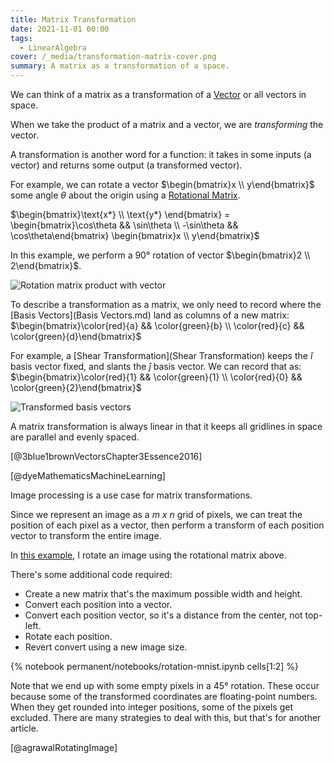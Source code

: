 ```yaml
---
title: Matrix Transformation
date: 2021-11-01 00:00
tags:
  - LinearAlgebra
cover: /_media/transformation-matrix-cover.png
summary: A matrix as a transformation of a space.
---
```


We can think of a matrix as a transformation of a [Vector](vector.md) or all vectors in space.

When we take the product of a matrix and a vector, we are *transforming* the vector.

A transformation is another word for a function: it takes in some inputs (a vector) and returns some output (a transformed vector).

For example, we can rotate a vector $\begin{bmatrix}x \\ y\end{bmatrix}$ some angle $\theta$ about the origin using a [Rotational Matrix](rotational-matrix.md).

$\begin{bmatrix}\text{x*} \\ \text{y*} \end{bmatrix} = \begin{bmatrix}\cos\theta && \sin\theta \\ -\sin\theta && \cos\theta\end{bmatrix} \begin{bmatrix}x \\ y\end{bmatrix}$

In this example, we perform a 90° rotation of vector $\begin{bmatrix}2 \\ 2\end{bmatrix}$.

![Rotation matrix product with vector](/_media/transformation-matrix-example.gif)

To describe a transformation as a matrix, we only need to record where the [Basis Vectors](Basis Vectors.md) land as columns of a new matrix: $\begin{bmatrix}\color{red}{a} && \color{green}{b} \\ \color{red}{c} && \color{green}{d}\end{bmatrix}$

For example, a [Shear Transformation](Shear Transformation) keeps the $\hat{i}$ basis vector fixed, and slants the $\hat{j}$ basis vector. We can record that as: $\begin{bmatrix}\color{red}{1} && \color{green}{1} \\ \color{red}{0} && \color{green}{2}\end{bmatrix}$

![Transformed basis vectors](/_media/trans-basis.gif)

A matrix transformation is always linear in that it keeps all gridlines in space are parallel and evenly spaced.

[@3blue1brownVectorsChapter3Essence2016]

[@dyeMathematicsMachineLearning]

Image processing is a use case for matrix transformations.

Since we represent an image as a $m \ x \ n$ grid of pixels, we can treat the position of each pixel as a vector, then perform a transform of each position vector to transform the entire image.

In [this example](https://www.kaggle.com/lextoumbourou/image-rotation), I rotate an image using the rotational matrix above.

There's some additional code required:

* Create a new matrix that's the maximum possible width and height.
* Convert each position into a vector.
* Convert each position vector, so it's a distance from the center, not top-left.
* Rotate each position.
* Revert convert using a new image size.

{% notebook permanent/notebooks/rotation-mnist.ipynb cells[1:2] %}

Note that we end up with some empty pixels in a 45° rotation. These occur because some of the transformed coordinates are floating-point numbers. When they get rounded into integer positions, some of the pixels get excluded. There are many strategies to deal with this, but that's for another article.

[@agrawalRotatingImage]
